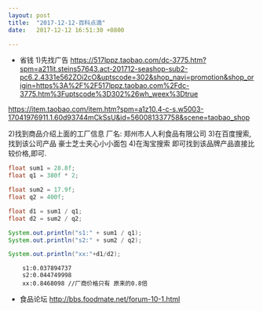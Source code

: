 ```yaml
---
layout: post
title:  "2017-12-12-百科点滴"
date:   2017-12-12 16:51:30 +0800

---
```

* 省钱
1)先找广告
https://517lppz.taobao.com/dc-3775.htm?spm=a211it.steins57643.act-201712-seashop-sub2-pc6.2.4331e562ZOi2cO&uptscode=302&shop_navi=promotion&shop_origin=https%3A%2F%2F517lppz.taobao.com%2Fdc-3775.htm%3Fuptscode%3D302%26wh_weex%3Dtrue

https://item.taobao.com/item.htm?spm=a1z10.4-c-s.w5003-17041976911.1.60d93744mCkSsU&id=560081337758&scene=taobao_shop

2)找到商品介绍上面的工厂信息
厂名: 郑州市人人利食品有限公司
3)在百度搜索,找到该公司产品
豪士芝士夹心小小面包
4)在淘宝搜索 即可找到该品牌产品直接比较价格,即可.
```java
float sum1 = 28.8f;
float q1 = 380f * 2;

float sum2 = 17.9f;
float q2 = 400f;

float d1 = sum1 / q1;
float d2 = sum2 / q2;

System.out.println("s1:" + sum1 / q1);
System.out.println("s2:" + sum2 / q2);

System.out.println("xx:"+d1/d2);
   ```
        s1:0.037894737
        s2:0.044749998
        xx:0.8468098 //厂商价格只有 原来的0.8倍

* 食品论坛
http://bbs.foodmate.net/forum-10-1.html


